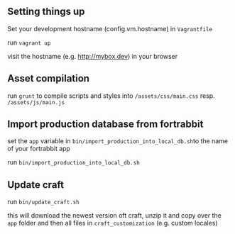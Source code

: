 ## Setting things up

Set your development hostname (config.vm.hostname) in `Vagrantfile` 

run `vagrant up`

visit the hostname (e.g. http://mybox.dev) in your browser

## Asset compilation

run `grunt` to compile scripts and styles into `/assets/css/main.css` resp. `/assets/js/main.js`

## Import production database from fortrabbit

set the `app` variable in `bin/import_production_into_local_db.sh`to the name of your fortrabbit app

run `bin/import_production_into_local_db.sh`

## Update craft

run `bin/update_craft.sh`

this will download the newest version oft craft, unzip it and copy over the `app` folder and then all files in `craft_customization` (e.g. custom locales)
